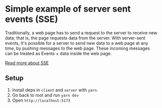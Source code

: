 # Simple example of server sent events (SSE)


Traditionally, a web page has to send a request to the server to receive new data; that is, the page requests data from the server. With server-sent events, it's possible for a server to send new data to a web page at any time, by pushing messages to the web page. These incoming messages can be treated as Events + data inside the web page.

[Read more about SSE](https://developer.mozilla.org/en-US/docs/Web/API/Server-sent_events)

## Setup

1. Install deps in `client` and `server` with `yarn`.
2. Go back to root and run `yarn dev`
3. Open `http://localhost:5173`